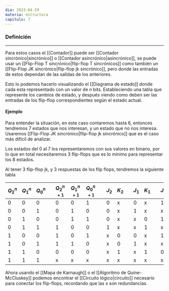 ```yaml
---
dia: 2023-04-29
materia: estructura
capitulo: 7
---
```

### Definición
---
Para estos casos el [[Contador]] puede ser [[Contador sincrónico|sincrónico]] o [[Contador asincrónico|asincrónico]], se puede usar un [[Flip-Flop T sincrónico|flip-flop T sincrónicos]] como también un [[Flip-Flop JK sincrónico|flip-flop jk sincrónico]], pero donde las entradas de estos dependan de las salidas de los anteriores. 

Esto lo podemos hacerlo visualizando el [[Diagrama de estado]] donde cada esta representado con un valor de $n$ bits. Estableciendo una tabla que represente los cambios de estado, y después viendo como deben ser las entradas de los flip-flop correspondientes según el estado actual.

#### Ejemplo
Para entender la situación, en este caso contaremos hasta 6, entonces tendremos 7 estados que nos interesan, y un estado que no nos interesa. Usaremos [[Flip-Flop JK sincrónico|flip-flop jk sincrónico]] que es el caso más difícil de analizar. 

Los estados del $0$ al $7$ los representaremos con sus valores en binario, por lo que en total necesitaremos $3$ flip-flops que es lo mínimo para representar los 8 estados.

Al tener 3 flip-flop jk, y 3 respuestas de los flip flops, tendremos la siguiente tabla

| $Q^n_2$ | $Q^n_1$ | $Q^n_0$ |     | $Q^{n+1}_2$ | $Q^{n+1}_1$ | $Q^{n+1}_0$ |     | $J_2$ | $K_2$ |     | $J_1$ | $K_1$ |     | $J_0$ | $K_02$ |
| ------- | ------- | ------- | --- | ----------- | ----------- | ----------- | --- | ----- | ----- | --- | ----- | ----- | --- | ----- | ------ |
| 0       | 0       | 0       |     | 0           | 0           | 1           |     | 0     | x     |     | 0     | x     |     | 1     | x      |
| 0       | 0       | 1       |     | 0           | 1           | 0           |     | 0     | x     |     | 1     | x     |     | x     | 1      |
| 0       | 1       | 0       |     | 0           | 1           | 1           |     | 0     | x     |     | x     | 0     |     | 1     | x      |
| 0       | 1       | 1       |     | 1           | 0           | 0           |     | 1     | x     |     | x     | 1     |     | x     | 1      |
| 1       | 0       | 0       |     | 1           | 0           | 1           |     | x     | 0     |     | 0     | x     |     | 1     | x      |
| 1       | 0       | 1       |     | 1           | 1           | 0           |     | x     | 0     |     | 1     | x     |     | x     | 1      |
| 1       | 1       | 0       |     | 0           | 0           | 0           |     | x     | 1     |     | x     | 1     |     | 0     | x      |
| 1       | 1       | 1       |     | x           | x           | x           |     | x     | x     |     | x     | x     |     | x     | x      |

Ahora usando el [[Mapa de Karnaugh]] o el [[Algoritmo de Quine-McCluskey]] podemos encontrar el [[Circuito lógico|circuito]] necesario para conectar los flip-flops, recordando que las x son redundancias.